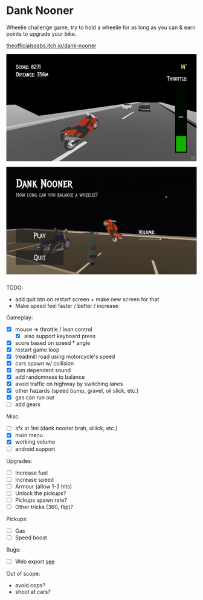 # Dank Nooner

Wheelie challenge game, try to hold a wheelie for as long as you can & earn points to upgrade your bike.

[theofficialssebs.itch.io/dank-nooner](https://theofficialssebs.itch.io/dank-nooner)

![Screenshot01](./img/screenshot01.png)
![Screenshot02](./img/screenshot02.png)

TODO:
- add quit btn on restart screen + make new screen for that
- Make speed feel faster / better / increase

Gameplay:
- [x] mouse => throttle / lean control
  - [x] also support keyboard press
- [x] score based on speed * angle
- [x] restart game loop
- [x] treadmill road using motorcycle's speed
- [x] cars spawn w/ collision
- [x] rpm dependent sound
- [x] add randomness to balance
- [x] avoid traffic on highway by switching lanes
- [x] other hazards (speed bump, gravel, oil slick, etc.)
- [x] gas can run out
- [ ] add gears

Misc:
- [ ] sfx at 1mi (dank nooner brah, siiiick, etc.)
- [x] main menu
- [x] working volume
- [ ] android support

Upgrades:
- [ ] Increase fuel
- [ ] Increase speed
- [ ] Armour (allow 1-3 hits)
- [ ] Unlock the pickups?
- [ ] Pickups spawn rate?
- [ ] Other tricks (360, flip)?

Pickups:
- [ ] Gas
- [ ] Speed boost

Bugs:
- [ ] Web export [see](https://forum.godotengine.org/t/mouse-jumps-on-exported-web-build/57385)

Out of scope:
- avoid cops?
- shoot at cars?
